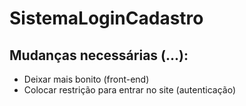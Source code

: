 # SistemaLoginCadastro


## Mudanças necessárias (...):
- Deixar mais bonito (front-end)
- Colocar restrição para entrar no site (autenticação)

